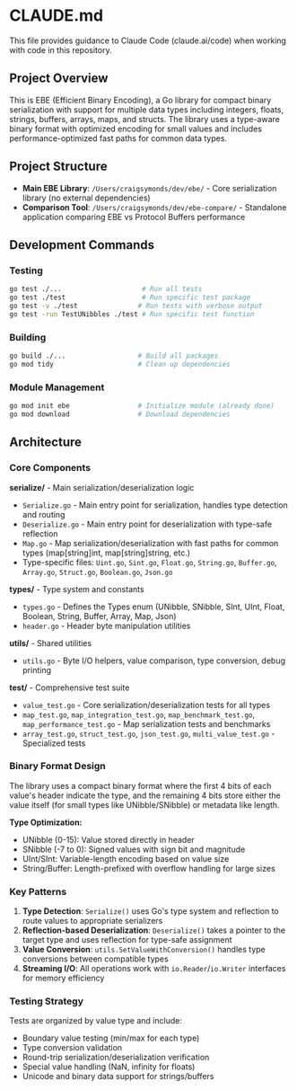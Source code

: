 # CLAUDE.md

This file provides guidance to Claude Code (claude.ai/code) when working with code in this repository.

## Project Overview

This is EBE (Efficient Binary Encoding), a Go library for compact binary serialization with support for multiple data types including integers, floats, strings, buffers, arrays, maps, and structs. The library uses a type-aware binary format with optimized encoding for small values and includes performance-optimized fast paths for common data types.

## Project Structure

- **Main EBE Library**: `/Users/craigsymonds/dev/ebe/` - Core serialization library (no external dependencies)
- **Comparison Tool**: `/Users/craigsymonds/dev/ebe-compare/` - Standalone application comparing EBE vs Protocol Buffers performance

## Development Commands

### Testing
```bash
go test ./...                    # Run all tests
go test ./test                   # Run specific test package
go test -v ./test               # Run tests with verbose output
go test -run TestUNibbles ./test # Run specific test function
```

### Building
```bash
go build ./...                  # Build all packages
go mod tidy                     # Clean up dependencies
```

### Module Management
```bash
go mod init ebe                 # Initialize module (already done)
go mod download                 # Download dependencies
```

## Architecture

### Core Components

**serialize/** - Main serialization/deserialization logic
- `Serialize.go` - Main entry point for serialization, handles type detection and routing
- `Deserialize.go` - Main entry point for deserialization with type-safe reflection
- `Map.go` - Map serialization/deserialization with fast paths for common types (map[string]int, map[string]string, etc.)
- Type-specific files: `Uint.go`, `Sint.go`, `Float.go`, `String.go`, `Buffer.go`, `Array.go`, `Struct.go`, `Boolean.go`, `Json.go`

**types/** - Type system and constants
- `types.go` - Defines the Types enum (UNibble, SNibble, SInt, UInt, Float, Boolean, String, Buffer, Array, Map, Json)
- `header.go` - Header byte manipulation utilities

**utils/** - Shared utilities
- `utils.go` - Byte I/O helpers, value comparison, type conversion, debug printing

**test/** - Comprehensive test suite
- `value_test.go` - Core serialization/deserialization tests for all types
- `map_test.go`, `map_integration_test.go`, `map_benchmark_test.go`, `map_performance_test.go` - Map serialization tests and benchmarks
- `array_test.go`, `struct_test.go`, `json_test.go`, `multi_value_test.go` - Specialized tests

### Binary Format Design

The library uses a compact binary format where the first 4 bits of each value's header indicate the type, and the remaining 4 bits store either the value itself (for small types like UNibble/SNibble) or metadata like length.

**Type Optimization:**
- UNibble (0-15): Value stored directly in header
- SNibble (-7 to 0): Signed values with sign bit and magnitude
- UInt/SInt: Variable-length encoding based on value size
- String/Buffer: Length-prefixed with overflow handling for large sizes

### Key Patterns

1. **Type Detection**: `Serialize()` uses Go's type system and reflection to route values to appropriate serializers
2. **Reflection-based Deserialization**: `Deserialize()` takes a pointer to the target type and uses reflection for type-safe assignment
3. **Value Conversion**: `utils.SetValueWithConversion()` handles type conversions between compatible types
4. **Streaming I/O**: All operations work with `io.Reader`/`io.Writer` interfaces for memory efficiency

### Testing Strategy

Tests are organized by value type and include:
- Boundary value testing (min/max for each type)
- Type conversion validation 
- Round-trip serialization/deserialization verification
- Special value handling (NaN, infinity for floats)
- Unicode and binary data support for strings/buffers